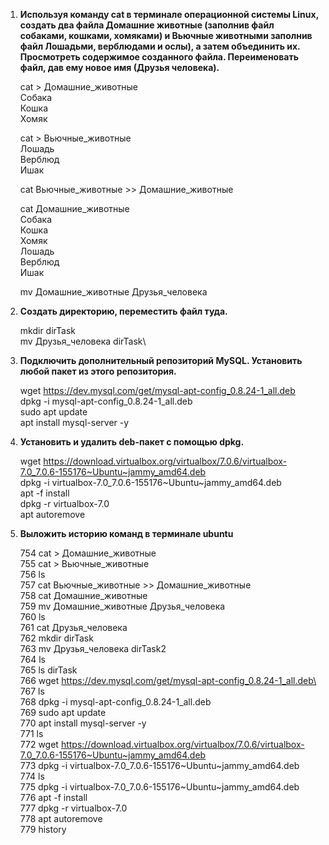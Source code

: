
1. **Используя команду cat в терминале операционной системы Linux, создать
   два файла Домашние животные (заполнив файл собаками, кошками,
   хомяками) и Вьючные животными заполнив файл Лошадьми, верблюдами и
   ослы), а затем объединить их. Просмотреть содержимое созданного файла.
   Переименовать файл, дав ему новое имя (Друзья человека).**

   cat > Домашние_животные\
   Собака\
   Кошка\
   Хомяк

   cat > Вьючные_животные\
   Лошадь\
   Верблюд\
   Ишак

   cat Вьючные_животные >> Домашние_животные

   cat Домашние_животные\
   Собака\
   Кошка\
   Хомяк\
   Лошадь\
   Верблюд\
   Ишак

   mv Домашние_животные Друзья_человека

2. **Создать директорию, переместить файл туда.**
   
   mkdir dirTask\
   mv Друзья_человека dirTask\

3. **Подключить дополнительный репозиторий MySQL. Установить любой пакет
   из этого репозитория.**

   wget https://dev.mysql.com/get/mysql-apt-config_0.8.24-1_all.deb \
   dpkg -i mysql-apt-config_0.8.24-1_all.deb \
   sudo apt update \
   apt install mysql-server -y 
 
4. **Установить и удалить deb-пакет с помощью dpkg.**

   wget https://download.virtualbox.org/virtualbox/7.0.6/virtualbox-7.0_7.0.6-155176~Ubuntu~jammy_amd64.deb \
   dpkg -i virtualbox-7.0_7.0.6-155176~Ubuntu~jammy_amd64.deb\
   apt -f install \
   dpkg -r virtualbox-7.0 \
   apt autoremove

5. **Выложить историю команд в терминале ubuntu**

   754 cat > Домашние_животные\
   755 cat > Вьючные_животные\
   756 ls\
   757 cat Вьючные_животные >> Домашние_животные\
   758 cat Домашние_животные\
   759 mv Домашние_животные Друзья_человека\
   760 ls\
   761 cat Друзья_человека\
   762 mkdir dirTask\
   763 mv Друзья_человека dirTask2\
   764 ls\
   765 ls dirTask\
   766 wget https://dev.mysql.com/get/mysql-apt-config_0.8.24-1_all.deb\
   767 ls\
   768 dpkg -i mysql-apt-config_0.8.24-1_all.deb\
   769 sudo apt update\
   770 apt install mysql-server -y\
   771 ls\
   772 wget https://download.virtualbox.org/virtualbox/7.0.6/virtualbox-7.0_7.0.6-155176~Ubuntu~jammy_amd64.deb \
   773 dpkg -i virtualbox-7.0_7.0.6-155176~Ubuntu~jammy_amd64.deb\
   774 ls\
   775 dpkg -i virtualbox-7.0_7.0.6-155176~Ubuntu~jammy_amd64.deb\
   776 apt -f install\
   777 dpkg -r virtualbox-7.0\
   778 apt autoremove\
   779 history

